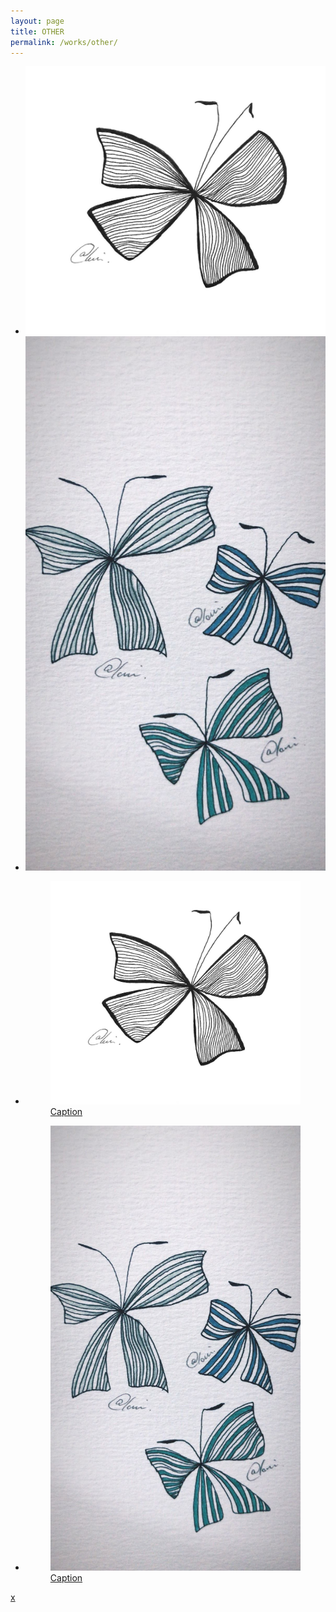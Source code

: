```yaml
---
layout: page
title: OTHER
permalink: /works/other/
---
```


<div id="gallery-container">
  <ul class="items--small">
    <li class="item"><a href="#"><img src="/dist/images/sp/butterfly.jpg" alt="" /></a></li>
    <li class="item"><a href="#"><img src="/dist/images/sp/butterfly2.jpg" alt="" /></a></li>
    <!--.....-->
  </ul>
  <ul class="items--big">
    <li class="item--big">
      <a href="#">
        <figure>
          <img src="/dist/images/butterfly.jpg" alt="" />
          <figcaption class="img-caption">
            Caption
          </figcaption>
        </figure>
        </a>
    </li>
    <li class="item--big">
      <a href="#">
        <figure>
          <img src="/dist/images/butterfly2.jpg" alt="" />
          <figcaption class="img-caption">
            Caption
          </figcaption>
        </figure>
        </a>
    </li>
    <!--...-->
  </ul>
  <div class="controls">
    <span class="control icon-arrow-left" data-direction="previous"></span>
    <span class="control icon-arrow-right" data-direction="next"></span>
    <span class="close"><a href="/works/flower">x</a></span>
    <span class="fs-toggle icon-fullscreen"></span>
  </div>
</div>
